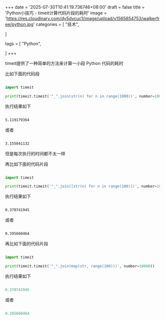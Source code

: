 +++
date = '2025-07-30T10:41:19.736746+08:00'
draft = false
title = 'Python小技巧 - timeit计算代码片段的耗时'
image = 'https://res.cloudinary.com/dy5dvcuc1/image/upload/v1565854753/walkerfree/python.jpg'
categories = [
    "技术",

]

tags = [
    "Python",

]
+++

timeit提供了一种简单的方法来计算一小段 Python 代码的耗时

比如下面的代码段

```python

import timeit

print(timeit.timeit('"_".join(str(n) for n in range(1000))', number=10000))
```

执行结果如下

```bash

5.119179364
```

或者

```bash

3.155041132
```

但是每次执行的时间都不太一样

再比如下面的代码片段

```python

import timeit

print(timeit.timeit('"_".join([str(n) for n in range(100)])', number=10000))
```

执行结果如下

```bash

0.370741945
```

或者

```bash

0.395660464
```

再比如下面的代码片段

```python

import timeit

print(timeit.timeit('"_".join(map(str, range(100)))', number=10000))
```

执行结果如下

```python

0.370741945
```

或者

```python

0.395660464
```